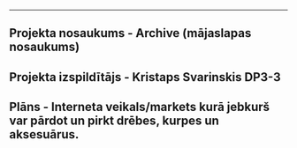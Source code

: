 ------------------------------------------------------------------------------------------------
Projekta nosaukums - Archive (mājaslapas nosaukums)
------------------------------------------------------------------------------------------------
Projekta izspildītājs - Kristaps Svarinskis DP3-3
-----------------------------------------------------------------------------------------------
Plāns - Interneta veikals/markets kurā jebkurš var pārdot un pirkt drēbes, kurpes un aksesuārus.
-----------------------------------------------------------------------------------------------